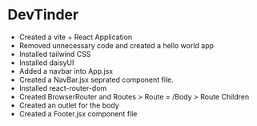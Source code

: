 # DevTinder

- Created a vite + React Application
- Removed unnecessary code and created a hello world app
- Installed tailwind CSS
- Installed daisyUI
- Added a navbar into App.jsx
- Created a NavBar.jsx seprated component file.
- Installed react-router-dom
- Created BrowserRouter and Routes > Route = /Body > Route Children  
- Created an outlet for the body
- Created a Footer.jsx component file

